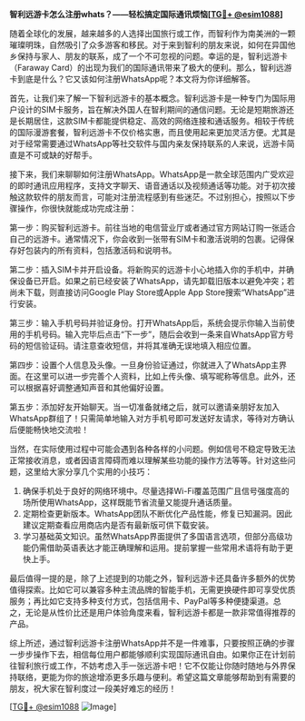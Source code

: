 **智利远游卡怎么注册whats？——轻松搞定国际通讯烦恼[[TG💪+ @esim1088](https://t.me/s/esim1088)]**

随着全球化的发展，越来越多的人选择出国旅行或工作，而智利作为南美洲的一颗璀璨明珠，自然吸引了众多游客和移民。对于来到智利的朋友来说，如何在异国他乡保持与家人、朋友的联系，成了一个不可忽视的问题。幸运的是，智利远游卡（Faraway Card）的出现为我们的国际通讯带来了极大的便利。那么，智利远游卡到底是什么？它又该如何注册WhatsApp呢？本文将为你详细解答。

首先，让我们来了解一下智利远游卡的基本概念。智利远游卡是一种专门为国际用户设计的SIM卡服务，旨在解决外国人在智利期间的通信问题。无论是短期旅游还是长期居住，这款SIM卡都能提供稳定、高效的网络连接和通话服务。相较于传统的国际漫游套餐，智利远游卡不仅价格实惠，而且使用起来更加灵活方便。尤其是对于经常需要通过WhatsApp等社交软件与国内亲友保持联系的人来说，远游卡简直是不可或缺的好帮手。

接下来，我们来聊聊如何注册WhatsApp。WhatsApp是一款全球范围内广受欢迎的即时通讯应用程序，支持文字聊天、语音通话以及视频通话等功能。对于初次接触这款软件的朋友而言，可能对注册流程感到有些迷茫。不过别担心，按照以下步骤操作，你很快就能成功完成注册：

第一步：购买智利远游卡。前往当地的电信营业厅或者通过官方网站订购一张适合自己的远游卡。通常情况下，你会收到一张带有SIM卡和激活说明的包裹。记得保存好包装内的所有资料，包括激活码和说明书。

第二步：插入SIM卡并开启设备。将新购买的远游卡小心地插入你的手机中，并确保设备已开启。如果之前已经安装了WhatsApp，请先卸载旧版本以避免冲突；若尚未下载，则直接访问Google Play Store或Apple App Store搜索“WhatsApp”进行安装。

第三步：输入手机号码并验证身份。打开WhatsApp后，系统会提示你输入当前使用的手机号码。输入完毕后点击“下一步”，随后会收到一条来自WhatsApp官方号码的短信验证码。请注意查收短信，并将其准确无误地填入相应位置。

第四步：设置个人信息及头像。一旦身份验证通过，你就进入了WhatsApp主界面。在这里可以进一步完善个人资料，比如上传头像、填写昵称等信息。此外，还可以根据喜好调整通知声音和其他偏好设置。

第五步：添加好友开始聊天。当一切准备就绪之后，就可以邀请亲朋好友加入WhatsApp群组了！只需简单地输入对方手机号即可发送好友请求，等待对方确认后便能畅快地交流啦！

当然，在实际使用过程中可能会遇到各种各样的小问题。例如信号不稳定导致无法正常接收消息，或者因语言障碍而难以理解某些功能的操作方法等等。针对这些问题，这里给大家分享几个实用的小技巧：

1. 确保手机处于良好的网络环境中。尽量选择Wi-Fi覆盖范围广且信号强度高的场所使用WhatsApp，这样既能节省流量又能提升通话质量。
2. 定期检查更新版本。WhatsApp团队不断优化产品性能，修复已知漏洞。因此建议定期查看应用商店内是否有最新版可供下载安装。
3. 学习基础英文知识。虽然WhatsApp界面提供了多国语言选项，但部分高级功能仍需借助英语表达才能正确理解和运用。提前掌握一些常用术语将有助于更快上手。

最后值得一提的是，除了上述提到的功能之外，智利远游卡还具备许多额外的优势值得探索。比如它可以兼容多种主流品牌的智能手机，无需更换硬件即可享受优质服务；再比如它支持多种支付方式，包括信用卡、PayPal等多种便捷渠道。总之，无论是从性价比还是用户体验角度来看，智利远游卡都是一款非常值得推荐的产品。

综上所述，通过智利远游卡注册WhatsApp并不是一件难事，只要按照正确的步骤一步步操作下去，相信每位用户都能够顺利实现国际通讯自由。如果你正在计划前往智利旅行或工作，不妨考虑入手一张远游卡吧！它不仅能让你随时随地与外界保持联络，更能为你的旅途增添更多乐趣与便利。希望这篇文章能够帮助到有需要的朋友，祝大家在智利度过一段美好难忘的经历！

[[TG💪+ @esim1088](https://t.me/s/esim1088) ![Image](https://i.postimg.cc/4NQfJmqS/Snipaste-2025-05-13-00-14-12.png)]